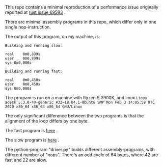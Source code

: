 This repo contains a minimal reproduction of a performance issue originally reported at [rust issue 69593](https://github.com/rust-lang/rust/issues/69593) .

There are minimal assembly programs in this repo, which differ only in one single nop-instruction.

The output of this program, on my machine, is:

```
Building and running slow:

real	0m0,899s
user	0m0,899s
sys	0m0,000s

Building and running fast:

real	0m0,450s
user	0m0,450s
sys	0m0,000s
```

The program is run on a machine with Ryzen 9 3900X, and linux ````Linux adesk 5.3.0-40-generic #32~18.04.1-Ubuntu SMP Mon Feb 3 14:05:59 UTC 2020 x86_64 x86_64 x86_64 GNU/Linux```` 

The only significant difference between the two programs is that the alignment of the loop differs by one byte.

The fast program is [here](https://github.com/avl/strange_performance_repro/blob/master/fast.asm) .

The slow program is [here](https://github.com/avl/strange_performance_repro/blob/master/slow.asm) .


The python-program "driver.py" builds different assembly-programs, with different number of "nops". There's an odd cycle of 64 bytes, where
42 are fast and 22 are slow.

